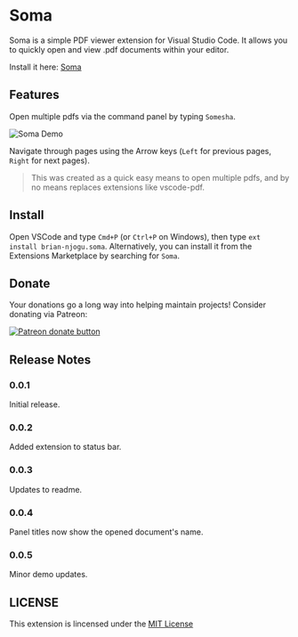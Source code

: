 # Soma

Soma is a simple PDF viewer extension for Visual Studio Code. It allows you to quickly open and view .pdf documents within your editor.

Install it here: [Soma](https://marketplace.visualstudio.com/items?itemName=brian-njogu.soma)

## Features

Open multiple pdfs via the command panel by typing `Somesha`.

![Soma Demo](https://github.com/liltrendi/Soma/blob/main/assets/demo.gif?raw=true)

Navigate through pages using the Arrow keys (`Left` for previous pages, `Right` for next pages).

> This was created as a quick easy means to open multiple pdfs, and by no means replaces extensions like vscode-pdf.

## Install

Open VSCode and type `Cmd+P` (or `Ctrl+P` on Windows), then type `ext install brian-njogu.soma`. Alternatively, you can install it from the Extensions Marketplace by searching for `Soma`.

## Donate

Your donations go a long way into helping maintain projects! Consider donating via Patreon:

<span class="badge-patreon">
<a href="https://patreon.com/liltrendi" title="Donate to this project using Patreon"><img src="https://img.shields.io/badge/patreon-donate-yellow.svg" alt="Patreon donate button" /></a>
</span>

## Release Notes

### 0.0.1

Initial release.

### 0.0.2

Added extension to status bar.

### 0.0.3

Updates to readme.

### 0.0.4

Panel titles now show the opened document's name.

### 0.0.5

Minor demo updates.

## LICENSE

This extension is lincensed under the [MIT License](LICENSE)
